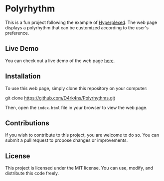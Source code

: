 # Polyrhythm

This is a fun project following the example of [Hyperplexed](https://www.youtube.com/watch?v=Kt3DavtVGVE&t=926s). The web page displays a polyrhythm that can be customized according to the user's preference.

## Live Demo

You can check out a live demo of the web page [here](https://d4rk4ns.github.io/Polyrhythms/).

## Installation
To use this web page, simply clone this repository on your computer:

git clone https://github.com/D4rk4ns/Polyrhythms.git

Then, open the `index.html` file in your browser to view the web page.


## Contributions

If you wish to contribute to this project, you are welcome to do so. You can submit a pull request to propose changes or improvements.

## License

This project is licensed under the MIT license. You can use, modify, and distribute this code freely.